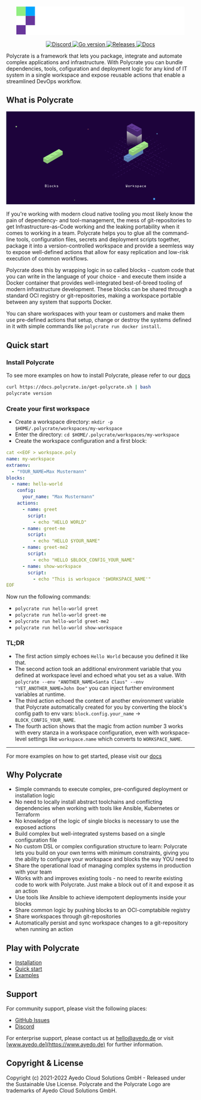 <p align="center">
    <img src="https://raw.githubusercontent.com/polycrate/polycrate/main/logo.svg?sanitize=true"
        height="75">
</p>

<p align="center">
  <a href="https://discord.gg/8cQZfXWeXP" alt="Discord">
    <img src="https://img.shields.io/discord/971467892447146057?logo=discord" alt="Discord" />
  </a>
  <a href="https://github.com/polycrate/polycrate/blob/main/go.mod" alt="Go version">
    <img src="https://img.shields.io/github/go-mod/go-version/polycrate/polycrate" alt="Go version" />
  </a>
  <a href="https://github.com/polycrate/polycrate/releases" alt="Releases">
    <img src="https://img.shields.io/github/v/release/polycrate/polycrate" alt="Releases" />
  </a>
  <a href="https://docs.polycrate.io" alt="Docs">
    <img src="https://api.netlify.com/api/v1/badges/67a4a921-cfbb-442d-ae7c-a2f9439a4001/deploy-status" alt="Docs" />
  </a>
</p>

Polycrate is a framework that lets you package, integrate and automate complex applications and infrastructure. With Polycrate you can bundle dependencies, tools, cofiguration and deployment logic for any kind of IT system in a single workspace and expose reusable actions that enable a streamlined DevOps workflow.

## What is Polycrate

![Polycrate highlevel](docs/assets/images/polycrate-highlevel.png)

If you're working with modern cloud native tooling you most likely know the pain of dependency- and tool-management, the mess of git-repositories to get Infrastructure-as-Code working and the leaking portability when it comes to working in a team. Polycrate helps you to glue all the command-line tools, configuration files, secrets and deployment scripts together, package it into a version-controlled workspace and provide a seemless way to expose well-defined actions that allow for easy replication and low-risk execution of common workflows.

Polycrate does this by wrapping logic in so called blocks - custom code that you can write in the language of your choice - and execute them inside a Docker container that provides well-integrated best-of-breed tooling of modern infrastructure development. These blocks can be shared through a standard OCI registry or git-repositories, making a workspace portable between any system that supports Docker.

You can share workspaces with your team or customers and make them use pre-defined actions that setup, change or destroy the systems defined in it with simple commands like `polycrate run docker install`.

## Quick start

### Install Polycrate

To see more examples on how to install Polycrate, please refer to our [docs](https://docs.polycrate.io/6_installation)

```bash
curl https://docs.polycrate.io/get-polycrate.sh | bash
polycrate version
```

### Create your first workspace

- Create a workspace directory: `mkdir -p $HOME/.polycrate/workspaces/my-workspace`
- Enter the directory: `cd $HOME/.polycrate/workspaces/my-workspace`
- Create the workspace configuration and a first block:

```yaml
cat <<EOF > workspace.poly
name: my-workspace
extraenv:
  - "YOUR_NAME=Max Mustermann"
blocks:
  - name: hello-world
    config:
      your_name: "Max Mustermann"
    actions:
      - name: greet
        script:
          - echo "HELLO WORLD"
      - name: greet-me
        script:
          - echo "HELLO $YOUR_NAME"
      - name: greet-me2
        script:
          - echo "HELLO $BLOCK_CONFIG_YOUR_NAME"
      - name: show-workspace
        script:
          - echo "This is workspace '$WORKSPACE_NAME'"
EOF
```

Now run the following commands:

- `polycrate run hello-world greet`
- `polycrate run hello-world greet-me`
- `polycrate run hello-world greet-me2`
- `polycrate run hello-world show-workspace`

### TL;DR

- The first action simply echoes `Hello World` because you defined it like that.
- The second action took an additional environment variable that you defined at workspace level and echoed what you set as a value. With `polycrate --env "ANOTHER_NAME=Santa Claus" --env "YET_ANOTHER_NAME=John Doe"` you can inject further environment variables at runtime.
- The third action echoed the content of another environment variable that Polycrate automatically created for you by converting the block's config path to env vars: `block.config.your_name` -> `BLOCK_CONFIG_YOUR_NAME`. 
- The fourth action shows that the magic from action number 3 works with every stanza in a workspace configuration, even with workspace-level settings like `workspace.name` which converts to `WORKSPACE_NAME`.

---

For more examples on how to get started, please visit our [docs](https://docs.polycrate.io/1_getting-started)

## Why Polycrate

- Simple commands to execute complex, pre-configured deployment or installation logic
- No need to locally install abstract toolchains and conflicting dependencies when working with tools like Ansible, Kubernetes or Terraform
- No knowledge of the logic of single blocks is necessary to use the exposed actions
- Build complex but well-integrated systems based on a single configuration file
- No custom DSL or complex configuration structure to learn: Polycrate lets you build on your own terms with minimum constraints, giving you the ability to configure your workspace and blocks the way YOU need to
- Share the operational load of managing complex systems in production with your team
- Works with and improves existing tools - no need to rewrite existing code to work with Polycrate. Just make a block out of it and expose it as an action
- Use tools like Ansible to achieve idempotent deployments inside your blocks
- Share common logic by pushing blocks to an OCI-comptabible registry
- Share workspaces through git-repositories
- Automatically persist and sync workspace changes to a git-repository when running an action

## Play with Polycrate

- [Installation](https://docs.polycrate.io/6_installation)
- [Quick start](https://docs.polycrate.io/1_getting-started)
- [Examples](https://docs.polycrate.io/examples)

## Support

For community support, please visit the following places:

- [GitHub Issues](https://github.com/polycrate/polycrate/issues)
- [Discord](https://discord.gg/8cQZfXWeXP)

For enterprise support, please contact us at [hello@ayedo.de](mailto:hello@ayedo.de) or visit [www.ayedo.de](https://www.ayedo.de) for further information.

## Copyright & License

Copyright (c) 2021-2022 Ayedo Cloud Solutions GmbH - Released under the Sustainable Use License. Polycrate and the Polycrate Logo are trademarks of Ayedo Cloud Solutions GmbH.